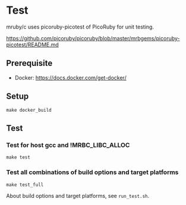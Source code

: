 # Test

mruby/c uses picoruby-picotest of PicoRuby for unit testing.

https://github.com/picoruby/picoruby/blob/master/mrbgems/picoruby-picotest/README.md

## Prerequisite

- Docker: https://docs.docker.com/get-docker/

## Setup

```
make docker_build
```

## Test

### Test for host gcc and !MRBC_LIBC_ALLOC

```
make test
```

### Test all combinations of build options and target platforms

```
make test_full
```

About build options and target platforms, see `run_test.sh`.
